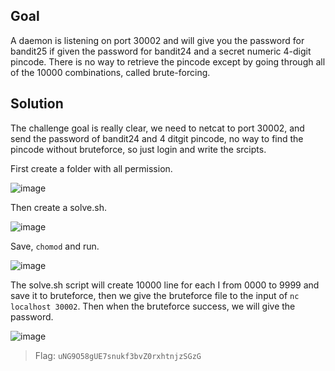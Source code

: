 ## Goal
A daemon is listening on port 30002 and will give you the password for bandit25 if given the password for bandit24 and a secret numeric 4-digit pincode. There is no way to retrieve the pincode except by going through all of the 10000 combinations, called brute-forcing.

## Solution
The challenge goal is really clear, we need to netcat to port 30002, and send the password of bandit24 and 4 ditgit pincode, no way to find the pincode without bruteforce, so just login and write the srcipts.  

First create a folder with all permission.  

![image](https://user-images.githubusercontent.com/44528004/136642736-a3b724c4-cacb-4056-b759-790c6bbb45b8.png)  

Then create a solve.sh.  

![image](https://user-images.githubusercontent.com/44528004/136642750-5a622f30-c5ca-430d-9789-5801929dd96f.png)  

Save, `chomod` and run.  

![image](https://user-images.githubusercontent.com/44528004/136642762-7fe73666-f8f0-4709-8dd3-e16a6dc2097b.png)  

The solve.sh script will create 10000 line for each I from 0000 to 9999 and save it to bruteforce, then we give the bruteforce file to the input of `nc localhost 30002`. Then when the bruteforce success, we will give the password.  

![image](https://user-images.githubusercontent.com/44528004/136642773-a1988eec-1ebf-4002-ae57-4983638055be.png)  

> Flag: `uNG9O58gUE7snukf3bvZ0rxhtnjzSGzG`


